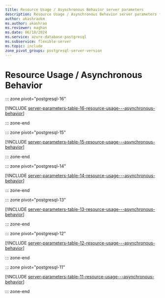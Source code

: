 ```yaml
---
title: Resource Usage / Asynchronous Behavior server parameters
description: Resource Usage / Asynchronous Behavior server parameters for Azure Database for PostgreSQL - Flexible Server.
author: akashraokm
ms.author: akashrao
ms.reviewer: maghan
ms.date: 06/18/2024
ms.service: azure-database-postgresql
ms.subservice: flexible-server
ms.topic: include
zone_pivot_groups: postgresql-server-version
---
```

# Resource Usage / Asynchronous Behavior


::: zone pivot="postgresql-16"

[!INCLUDE [server-parameters-table-16-resource-usage---asynchronous-behavior](./includes/server-parameters-table-16-resource-usage---asynchronous-behavior.md)]

::: zone-end


::: zone pivot="postgresql-15"

[!INCLUDE [server-parameters-table-15-resource-usage---asynchronous-behavior](./includes/server-parameters-table-15-resource-usage---asynchronous-behavior.md)]

::: zone-end


::: zone pivot="postgresql-14"

[!INCLUDE [server-parameters-table-14-resource-usage---asynchronous-behavior](./includes/server-parameters-table-14-resource-usage---asynchronous-behavior.md)]

::: zone-end


::: zone pivot="postgresql-13"

[!INCLUDE [server-parameters-table-13-resource-usage---asynchronous-behavior](./includes/server-parameters-table-13-resource-usage---asynchronous-behavior.md)]

::: zone-end


::: zone pivot="postgresql-12"

[!INCLUDE [server-parameters-table-12-resource-usage---asynchronous-behavior](./includes/server-parameters-table-12-resource-usage---asynchronous-behavior.md)]

::: zone-end


::: zone pivot="postgresql-11"

[!INCLUDE [server-parameters-table-11-resource-usage---asynchronous-behavior](./includes/server-parameters-table-11-resource-usage---asynchronous-behavior.md)]

::: zone-end


